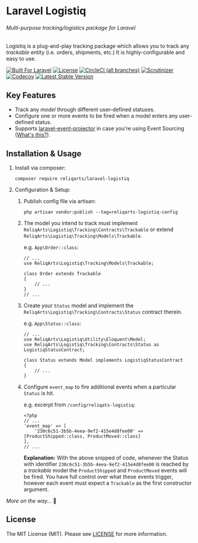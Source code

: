 # Laravel Logistiq
###### Multi-purpose tracking/logistics package for Laravel

Logistiq is a plug-and-play tracking package which allows you to track any *trackable* entity (i.e. orders, shipments, etc.)
It is highly-configurable and easy to use.

[![Built For Laravel](https://img.shields.io/badge/built%20for-laravel-red.svg?style=flat-square)](http://laravel.com)
[![License](https://poser.pugx.org/reliqarts/laravel-logistiq/license?format=flat-square)](https://packagist.org/packages/reliqarts/laravel-logistiq)
[![CircleCI (all branches)](https://img.shields.io/circleci/project/github/reliqarts/laravel-logistiq/master.svg?style=flat-square)](https://circleci.com/gh/reliqarts/laravel-logistiq/tree/master)
[![Scrutinizer](https://img.shields.io/scrutinizer/g/reliqarts/laravel-logistiq.svg?style=flat-square)](https://scrutinizer-ci.com/g/reliqarts/laravel-logistiq/)
[![Codecov](https://img.shields.io/codecov/c/github/reliqarts/laravel-logistiq.svg?style=flat-square)](https://codecov.io/gh/reliqarts/laravel-logistiq)
[![Latest Stable Version](https://poser.pugx.org/reliqarts/laravel-logistiq/version?format=flat-square)](https://packagist.org/packages/reliqarts/laravel-logistiq)

## Key Features
- Track any *model* through different user-defined statuses.
- Configure one or more events to be fired when a model enters any user-defined status.
- Supports [laravel-event-projector](https://github.com/spatie/laravel-event-projector) in case you're using Event Sourcing ([What's this?](https://kickstarter.engineering/event-sourcing-made-simple-4a2625113224)).

## Installation & Usage

1. Install via composer:

    ```metadata bash
    composer require reliqarts/laravel-logistiq
    ```

2. Configuration & Setup:
   1. Publish config file via artisan:
        ```metadata bash
        php artisan vendor:publish --tag=reliqarts-logistiq-config
        ```
    2. The model you intend to track must implement `ReliqArts\Logistiq\Tracking\Contracts\Trackable` or extend `ReliqArts\Logistiq\Tracking\Models\Trackable`.
        
        e.g. `App\Order::class`:
        ```metadata php
        // ...
        use ReliqArts\Logistiq\Tracking\Models\Trackable;
        
        class Order extends Trackable
        {
            // ...
        }
        // ...
        ```
    3. Create your `Status` model and implement the `ReliqArts\Logistiq\Tracking\Contracts\Status` contract therein.
        
        e.g. `App\Status::class`:
        ```metadata php
        // ...
        use ReliqArts\Logistiq\Utility\Eloquent\Model;
        use ReliqArts\Logistiq\Tracking\Contracts\Status as LogistiqStatusContract;
        
        class Status extends Model implements LogistiqStatusContract
        {   
            // ...
        }
        ```
    3. Configure `event_map` to fire additional events when a particular `Status` is hit. 
        
        e.g. excerpt from `/config/reliqats-logistiq`:
        ```metadata php
        <?php
        // ...
        'event_map' => [
            '230c6c51-3b5b-4eea-9ef2-415e4d8fee00' => [ProductShipped::class, ProductMoved::class]
        ],
        // ...
        ```
        **Explanation:** With the above snipped of code, whenever the Status with identifier `230c6c51-3b5b-4eea-9ef2-415e4d8fee00` is reached by a *trackable* model the `ProductShipped` and `ProductMoved` events will be fired.
        You have full control over what these events trigger, however each event must expect a `Trackable` as the first constructor argument.

*More on the way...* :truck:

## License

The MIT License (MIT). Please see [LICENSE](LICENSE) for more information.
